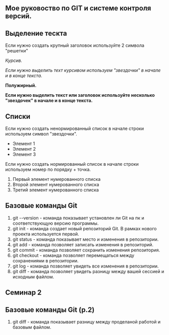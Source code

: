 ## Мое руковоство по GIT и системе контроля версий.

## Выделение тескта

 Если нужно создать крупный заголовок используйте 2 символа "решетки"

*Курсив.*

*Если нужно выделить техт курсивом используем "звездочки" в начале и в конце текста.*

**Полужирный.**

**Если нужно выделить текст или заголовок используйте несколько "звездочек" в начале и в конце текста.**

## Списки

Если нужно создать ненормированный список в начале строки используем символ "звездочки".

* Элемент 1
* Элемент 2
* Элемент 3

Если нужно создать нормированный список в начале строки используем номер по порядку + точка.

1. Первый элемент нумерованного списка
2. Второй элемент нумерованного списка
3. Третий элемент нумерованного списка

## Базовые команды Git

1. git --version - команда показывает установлен ли Git на пк и соответствующую версию программы. 
2. git init - команда создает новый репозиторий Git. В рамках нового проекта используется первой.
3. git status - команда показывает место и изменения в репозитории.
4. git add - команда позволяет записать изменения в репозиторий.
5. git commit - команда позволяет сохранить изменения репозитория. 
6. git checkout - команда позволяет перемещаться между сохранениями в репозитории.
7. git log - команда позволяет увидеть все изменения в репозитории.
8. git diff - команда позволяет увидеть разницу между вашей сессией и исходным файлом.

## Семинар 2

## Базовые команды Git (p.2)

1. git diff - команда показывает разницу между проделаной работой и базовым файлом.